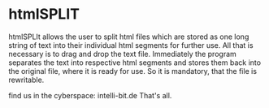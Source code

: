 # htmlSPLIT
htmlSPLIt allows the user to split html files which are stored as one long string of text into their individual html segments for further use.
All that is necessary is to drag and drop the text file. Immediately the program separates the text into respective html segments and stores them back into the original file, where it is ready for use. So it is mandatory, that the file is rewritable.

find us in the cyberspace: intelli-bit.de
That's all. 


